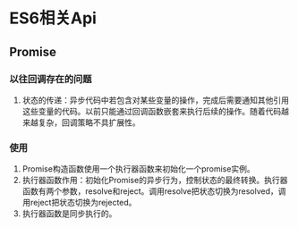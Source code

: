 # ES6相关Api

## Promise
### 以往回调存在的问题
1. 状态的传递：异步代码中若包含对某些变量的操作，完成后需要通知其他引用这些变量的代码。以前只能通过回调函数嵌套来执行后续的操作。随着代码越来越复杂，回调策略不具扩展性。
### 使用
1. Promise构造函数使用一个执行器函数来初始化一个promise实例。
2. 执行器函数作用：初始化Promise的异步行为，控制状态的最终转换。执行器函数有两个参数，resolve和reject。调用resolve把状态切换为resolved，调用reject把状态切换为rejected。
3. 执行器函数是同步执行的。